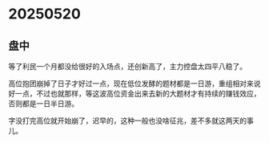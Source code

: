 # 20250520

## 盘中

等了利民一个月都没给很好的入场点，还创新高了，主力控盘太四平八稳了。

高位抱团崩掉了日子才好过一点，现在低位发酵的题材都是一日游，重组相对来说好一点，不过也就那样，等这波高位资金出来去新的大题材才有持续的赚钱效应，否则都是一日半日游。

字没打完高位就开始崩了，迟早的，这种一般也没啥征兆，差不多就这两天的事儿。
